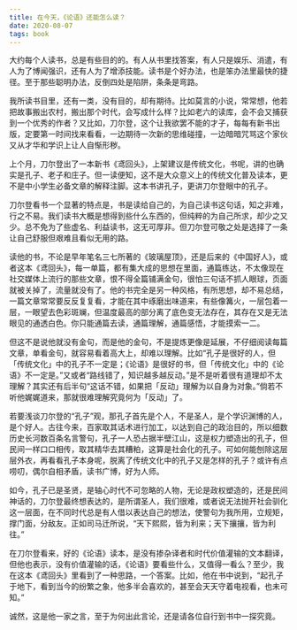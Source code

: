 ```yaml
---
title: 在今天，《论语》还能怎么读？
date: 2020-08-07
tags: book
---
```


大约每个人读书，总是有些目的的。有人从书里找答案，有人只是娱乐、消遣，有人为了博闻强识，还有人为了增添技能。读书是个好办法，也是笨办法里最快的捷径。至于那些聪明办法，反倒四处是陷阱，条条是弯路。

我所读书目里，还有一类，没有目的，却有期待。比如莫言的小说，常常想，他若把故事搬出农村，搬出那个时代，会写成什么样？比如老六的读库，会不会又捕获到一个优秀的作者？又比如，刀尔登，这个让我欲罢不能的才子，每每有新书出版，定要第一时间找来看看，一边期待一次新的思维碰撞，一边暗暗咒骂这个家伙又从才华和学识上让人自惭形秽。

上个月，刀尔登出了一本新书《鸢回头》，上架建议是传统文化，书呢，讲的也确实是孔子、老子和庄子。但一读便知，这不是大众意义上的传统文化普及读本，更不是中小学生必备文章的解释注脚。这本书讲孔子，更讲刀尔登眼中的孔子。

刀尔登看书一个显著的特点是，书是读给自己的，为自己读书这句话，知之非难，行之不易。我们读书大概是想得到些什么东西的，但纯粹的为自己所求，却少之又少。总不免为了些虚名、利益读书，这无可厚非。但刀尔登可敬之处是选择了一条让自己舒服但艰难且看似无用的路。

读他的书，不论是早年笔名三七所著的《玻璃屋顶》，还是后来的《中国好人》，或者这本《鸢回头》，每一单篇，都有集大成的思想在里面，通篇练达，不太像现在社交媒体上流行的那些文章，恨不得全篇铺满金句，很怕三句话不抓人眼球，页面就被关掉了，流量就没有了。他的书完全是另一种风格，有所思想，却不易总结，一篇文章常常要反反复复看，才能在其中琢磨出味道来，有些像篝火，一层包着一层，一眼望去色彩斑斓，但温度最高的部分离了底色变无法存在，其存在又是无法眼见的通透白色。你只能通篇去读，通篇理解，通篇感悟，才能摸索一二。

但这不是说他就没有金句，而是他的金句，不是提炼更像是延展，不仔细阅读每篇文章，单看金句，就容易看着高大上，却难以理解。比如“孔子是很好的人，但「传统文化」中的孔子不一定是；《论语》是很好的书，但「传统文化」中的《论语》不一定是。”又或者“路线错了，知识越多越反动。”是不是听着很有道理却不太理解？其实还有后半句“这话不错，如果把「反动」理解为以自身为对象。”倘若不听他娓娓道来，那就很难理解究竟何为「反动」了。

若要浅谈刀尔登的“孔子”观，那孔子首先是个人，不是圣人，是个学识渊博的人，是个好人。古往今来，百家取其话术进行加工，以达到自己的政治目的，所以细数历史长河数百条名言警句，孔子一人恐占据半壁江山，这是权力塑造出的孔子，但民间一样口口相传，取其精华去其糟粕，这算是社会化的孔子。可如何能刨除这层层外衣，再看看孔子本身呢，脱离了传统文化中的孔子又是怎样的孔子？或许有点唠叨，偶尔自相矛盾，读书广博，好为人师。

如今，孔子已是圣贤，是轴心时代不可忽略的人物，无论是政权塑造的，还是民间神话的，刀尔登最终想表达的，是所谓圣人，我们很难，或者说无法抛开社会驯化这一层面，在不同时代总是有人借以表达自己的想法，使警句为我所用，立规矩，撑门面，分敌友。正如司马迁所说，“天下熙熙，皆为利来；天下攘攘，皆为利往。”

在刀尔登看来，好的《论语》读本，是没有掺杂译者和时代价值灌输的文本翻译，但他也表示，没有价值灌输的话，《论语》要看些什么，又值得一看么？至少，我在这本《鸢回头》里看到了一种思路，一个答案。比如，他在书中说到，“起孔子于地下，看到当今的纷繁之象，他多半会喜欢的，甚至会天天守着电视看，也未可知。”

诚然，这是他一家之言，至于为何出此言论，还是请各位自行到书中一探究竟。